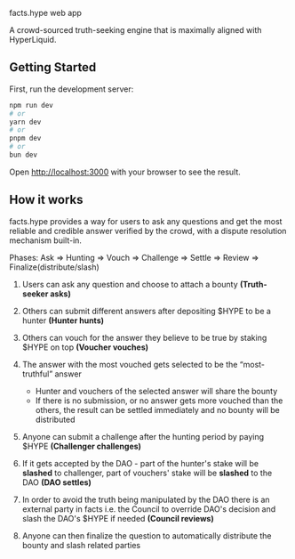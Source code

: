 facts.hype web app

A crowd-sourced truth-seeking engine that is maximally aligned with HyperLiquid.

## Getting Started

First, run the development server:

```bash
npm run dev
# or
yarn dev
# or
pnpm dev
# or
bun dev
```

Open [http://localhost:3000](http://localhost:3000) with your browser to see the result.

## How it works

facts.hype provides a way for users to ask any questions and get the most reliable and credible answer verified by the crowd, with a dispute resolution mechanism built-in.

Phases: Ask => Hunting => Vouch => Challenge => Settle => Review => Finalize(distribute/slash)

1. Users can ask any question and choose to attach a bounty **(Truth-seeker asks)**

2. Others can submit different answers after depositing $HYPE to be a hunter **(Hunter hunts)**

3. Others can vouch for the answer they believe to be true by staking $HYPE on top **(Voucher vouches)**

4. The answer with the most vouched gets selected to be the “most-truthful” answer

   - Hunter and vouchers of the selected answer will share the bounty
   - If there is no submission, or no answer gets more vouched than the others, the result can be settled immediately and no bounty will be distributed

5. Anyone can submit a challenge after the hunting period by paying $HYPE **(Challenger challenges)**

6. If it gets accepted by the DAO - part of the hunter's stake will be **slashed** to challenger, part of vouchers' stake will be **slashed** to the DAO **(DAO settles)**

7. In order to avoid the truth being manipulated by the DAO there is an external party in facts i.e. the Council to override DAO's decision and slash the DAO's $HYPE if needed **(Council reviews)**

8. Anyone can then finalize the question to automatically distribute the bounty and slash related parties
